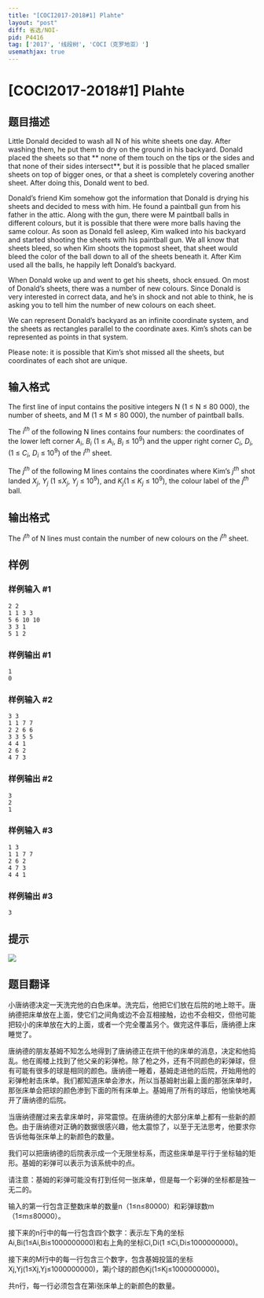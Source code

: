 ```yaml
---
title: "[COCI2017-2018#1] Plahte"
layout: "post"
diff: 省选/NOI-
pid: P4416
tag: ['2017', '线段树', 'COCI（克罗地亚）']
usemathjax: true
---
```


# [COCI2017-2018#1] Plahte
## 题目描述

Little Donald decided to wash all N of his white sheets one day. After washing them, he put them to dry on the ground in his backyard. Donald placed the sheets so that ** none of them touch on the tips or the sides and that none of their sides intersect​**, but it is possible that he placed smaller sheets on top of bigger ones, or that a sheet is completely covering another sheet. After doing this, Donald went to bed.

Donald’s friend Kim somehow got the information that Donald is drying his sheets and
decided to mess with him. He found a paintball gun from his father in the attic. Along with the
gun, there were M paintball balls in different colours, but it is possible that there were more
balls having the same colour. As soon as Donald fell asleep, Kim walked into his backyard
and started shooting the sheets with his paintball gun. We all know that sheets bleed, so
when Kim shoots the topmost sheet, that sheet would bleed the color of the ball down to all
of the sheets beneath it. After Kim used all the balls, he happily left Donald’s backyard.

When Donald woke up and went to get his sheets, shock ensued. On most of Donald’s
sheets, there was a number of new colours. Since Donald is very interested in correct data,
and he’s in shock and not able to think, he is asking you to tell him the number of new
colours on each sheet.

We can represent Donald’s backyard as an infinite coordinate system, and the sheets as
rectangles parallel to the coordinate axes. Kim’s shots can be represented as points in that
system.

Please note: it is possible that Kim’s shot missed all the sheets, but coordinates of each shot
are unique.

## 输入格式

The first line of input contains the positive integers N (1 ≤ N ≤ 80 000), the number of sheets,
and M (1 ≤ M ≤ 80 000), the number of paintball balls.

The $i^{th}$ of the following N lines contains four numbers: the coordinates of the lower left corner $A_i$, $B_i$ (1 ≤ $A_i$, $B_i$ ≤ $10^9$) and the upper right corner $C_i$, $D_i$, (1 ≤ $C_i$, $D_i$ ≤ $10^9$) of the $i^{th}$ sheet.

The $j^{th}$ of the following M lines contains the coordinates where Kim’s $j^{th}$ shot landed $X_j$, $Y_j$ (1 ≤$X_j$, $Y_j$ ≤ $10^9$), and $K_j$(1 ≤ $K_j$ ≤ $10^9$), the colour label of the $j^{th}$ ball.

## 输出格式

The $i^{th}$ of N lines must contain the number of new colours on the $i^{th}$ sheet.
## 样例

### 样例输入 #1
```
2 2
1 1 3 3
5 6 10 10
3 3 1
5 1 2

```
### 样例输出 #1
```
1
0
```
### 样例输入 #2
```
3 3
1 1 7 7
2 2 6 6
3 3 5 5
4 4 1
2 6 2
4 7 3

```
### 样例输出 #2
```
3
2
1
```
### 样例输入 #3
```
1 3
1 1 7 7
2 6 2
4 7 3
4 4 1

```
### 样例输出 #3
```
3
```
## 提示

![](https://cdn.luogu.com.cn/upload/pic/17380.png)
## 题目翻译

小唐纳德决定一天洗完他的白色床单。洗完后，他把它们放在后院的地上晾干。唐纳德把床单放在上面，使它们之间角或边不会互相接触，边也不会相交，但他可能把较小的床单放在大的上面，或者一个完全覆盖另个。做完这件事后，唐纳德上床睡觉了。

唐纳德的朋友基姆不知怎么地得到了唐纳德正在烘干他的床单的消息，决定和他捣乱。他在阁楼上找到了他父亲的彩弹枪。除了枪之外，还有不同颜色的彩弹球，但有可能有很多的球是相同的颜色。唐纳德一睡着，基姆走进他的后院，开始用他的彩弹枪射击床单。我们都知道床单会渗水，所以当基姆射出最上面的那张床单时，那张床单会把球的颜色渗到下面的所有床单上。基姆用了所有的球后，他愉快地离开了唐纳德的后院。

当唐纳德醒过来去拿床单时，非常震惊。在唐纳德的大部分床单上都有一些新的颜色。由于唐纳德对正确的数据很感兴趣，他太震惊了，以至于无法思考，他要求你告诉他每张床单上的新颜色的数量。

我们可以把唐纳德的后院表示成一个无限坐标系，而这些床单是平行于坐标轴的矩形。基姆的彩弹可以表示为该系统中的点。

请注意：基姆的彩弹可能没有打到任何一张床单，但是每一个彩弹的坐标都是独一无二的。

输入的第一行包含正整数床单的数量n（1≤n≤80000）和彩弹球数m（1≤m≤80000）。

接下来的n行中的每一行包含四个数字：表示左下角的坐标Ai,Bi(1≤Ai,Bi≤1000000000)和右上角的坐标Ci,Di(1 ≤Ci,Di≤1000000000)。

接下来的M行中的每一行包含三个数字，包含基姆投篮的坐标Xj,Yj(1≤Xj,Yj≤1000000000)，第j个球的颜色Kj(1≤Kj≤1000000000)。

共n行，每一行必须包含在第i张床单上的新颜色的数量。

